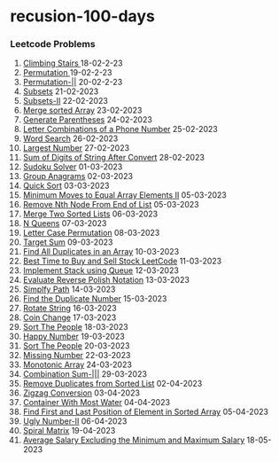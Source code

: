 # recusion-100-days 
### Leetcode Problems

1. <a href="https://github.com/Karthik2917k/recusion-100-days/blob/master/Climbing-Stairs-1.md">Climbing Stairs </a> 18-02-2-23
2. <a href="https://github.com/Karthik2917k/recusion-100-days/blob/master/Permutation-2.md" >Permutation </a> 19-02-2-23
3. <a href="https://github.com/Karthik2917k/recusion-100-days/blob/master/Permutations-II-3.md" >Permutation-||</a> 20-02-2-23
4. <a href="https://github.com/Karthik2917k/recusion-100-days/blob/master/Subsets-4.md">Subsets</a> 21-02-2023
5. <a href="https://github.com/Karthik2917k/recusion-100-days/blob/master/subsets-%7C%7C.md">Subsets-II</a> 22-02-2023
6. <a href="https://github.com/Karthik2917k/recusion-100-days/blob/master/mergeSortedArray.md">Merge sorted Array</a> 23-02-2023
7. <a href="https://github.com/Karthik2917k/recusion-100-days/blob/master/Generate-Parentheses.md">Generate Parentheses</a> 24-02-2023
8. <a href="https://github.com/Karthik2917k/recusion-100-days/blob/master/LetterCombinationsofaPhoneNumber.md">Letter Combinations of a Phone Number</a> 25-02-2023
9. <a href="https://github.com/Karthik2917k/recusion-100-days/blob/master/Word-Search.md">Word Search</a> 26-02-2023
10. <a href="https://github.com/Karthik2917k/recusion-100-days/blob/master/LargestNumber.md">Largest Number</a> 27-02-2023
11. <a href="https://github.com/Karthik2917k/recusion-100-days/blob/master/Sum-of-Digits-of-String-After-Convert.md">Sum of Digits of String After Convert</a> 28-02-2023
12. <a href="https://github.com/Karthik2917k/recusion-100-days/blob/master/Sudoku-Solver.md">Sudoku Solver</a> 01-03-2023
13. <a href="https://github.com/Karthik2917k/recusion-100-days/blob/master/Group-Anagrams.md">Group Anagrams</a> 02-03-2023
14. <a href="https://github.com/Karthik2917k/recusion-100-days/blob/master/QuickSort.md">Quick Sort</a> 03-03-2023
15. <a href="https://github.com/Karthik2917k/recusion-100-days/blob/master/Minimum-Moves-to-Equal-Array-Elements-II.md">Minimum Moves to Equal Array Elements II</a> 05-03-2023
16. <a href="https://github.com/Karthik2917k/recusion-100-days/blob/master/RemoveNthNodeFromEndofList.md">Remove Nth Node From End of List</a> 05-03-2023
17. <a href="https://github.com/Karthik2917k/recusion-100-days/blob/master/Merge-Two-Sorted-list.md">Merge Two Sorted Lists</a> 06-03-2023
18. <a href="https://github.com/Karthik2917k/recusion-100-days/blob/master/Nqueens.md">N Queens</a> 07-03-2023
19. <a href="https://github.com/Karthik2917k/recusion-100-days/blob/master/LetterCase-Permutation.md">Letter Case Permutation</a> 08-03-2023
20. <a href="https://github.com/Karthik2917k/recusion-100-days/blob/master/Target-sum.md">Target Sum</a> 09-03-2023
21. <a href="https://github.com/Karthik2917k/recusion-100-days/blob/master/Find%20Duplicates-in-an-Array.md"> Find All Duplicates in an Array</a> 10-03-2023
22. <a href="https://github.com/Karthik2917k/recusion-100-days/blob/master/Best-Time-to-Buy-and-Sell-Stock.md">Best Time to Buy and Sell Stock LeetCode</a> 11-03-2023
23. <a href="https://github.com/Karthik2917k/recusion-100-days/blob/master/ImplementStackusingQueues.md">Implement Stack using Queue</a> 12-03-2023
24. <a href="https://github.com/Karthik2917k/recusion-100-days/blob/master/EvaluateReversePolishNotation.md">Evaluate Reverse Polish Notation</a> 13-03-2023
25. <a href="https://github.com/Karthik2917k/recusion-100-days/blob/master/SimplifyPath.md">Simplfy Path</a> 14-03-2023
26. <a href="https://github.com/Karthik2917k/recusion-100-days/blob/master/FindtheDuplicateNumber.md">Find the Duplicate Number</a> 15-03-2023
27. <a href="https://github.com/Karthik2917k/recusion-100-days/blob/master/RotateString.md">Rotate String</a> 16-03-2023
28. <a href="https://github.com/Karthik2917k/recusion-100-days/blob/master/CoinChange.md">Coin Change</a> 17-03-2023
29. <a href="https://github.com/Karthik2917k/recusion-100-days/blob/master/SortThePeople.md">Sort The People</a> 18-03-2023
30. <a href="https://github.com/Karthik2917k/recusion-100-days/blob/master/HappyNumber.md">Happy Number</a> 19-03-2023
31. <a href="https://github.com/Karthik2917k/recusion-100-days/blob/master/SortThePeople.md">Sort The People</a> 20-03-2023
32. <a href="https://github.com/Karthik2917k/recusion-100-days/blob/master/MissingNumber.md">Missing Number</a> 22-03-2023
33. <a href="https://github.com/Karthik2917k/recusion-100-days/blob/master/MonotonicArray.md">Monotonic Array</a> 24-03-2023
34. <a href="https://github.com/Karthik2917k/recusion-100-days/blob/master/CombinationSum-%7C%7C%7C.md">Combination Sum-|||</a> 29-03-2023
35. <a href="https://github.com/Karthik2917k/recusion-100-days/blob/master/RemoveDuplicatesfromSortedList.md">Remove Duplicates from Sorted List</a> 02-04-2023
36. <a href="https://github.com/Karthik2917k/recusion-100-days/blob/master/ZigzagConversion.md">Zigzag Conversion</a> 03-04-2023
37. <a href="https://github.com/Karthik2917k/recusion-100-days/blob/master/ContainerWithMostWater.md">Container With Most Water</a> 04-04-2023
38. <a href="https://github.com/Karthik2917k/recusion-100-days/blob/master/FindFirstandLastPositionofElementinSortedArray.md">Find First and Last Position of Element in Sorted Array</a> 05-04-2023
39. <a href="https://github.com/Karthik2917k/recusion-100-days/blob/master/UglyNumber-II.md">Ugly Number-II</a> 06-04-2023
40. <a href="https://github.com/Karthik2917k/recusion-100-days/blob/master/SpiralMatrix.md">Spiral Matrix</a> 19-04-2023
41. <a href="https://github.com/Karthik2917k/recusion-100-days/blob/master/41.AverageSalaryExcludingtheMinimumandMaximumSalary.md">Average Salary Excluding the Minimum and Maximum Salary</a> 18-05-2023
